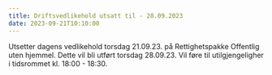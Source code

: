 ```yaml
---
title: Driftsvedlikehold utsatt til - 28.09.2023 
date: 2023-09-21T10:10:00
---
```

Utsetter dagens vedlikehold torsdag 21.09.23. på Rettighetspakke Offentlig uten hjemmel.  Dette vil bli utført torsdag 28.09.23. 
Vil føre til  utilgjengeligher i tidsrommet kl. 18:00 - 18:30.
